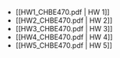 - [[HW1_CHBE470.pdf | HW 1]]
- [[HW2_CHBE470.pdf | HW 2]]
- [[HW3_CHBE470.pdf | HW 3]]
- [[HW4_CHBE470.pdf | HW 4]]
- [[HW5_CHBE470.pdf | HW 5]]
